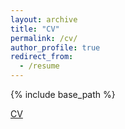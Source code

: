 ```yaml
---
layout: archive
title: "CV"
permalink: /cv/
author_profile: true
redirect_from:
  - /resume
---
```


{% include base_path %}

[CV](https://efirst.github.io/files/emilyfirst-cv.pdf)
